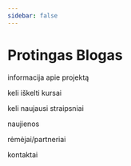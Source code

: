 ```yaml
---
sidebar: false
---
```


# Protingas Blogas

informacija apie projektą

keli iškelti kursai

keli naujausi straipsniai

naujienos

rėmėjai/partneriai

kontaktai
